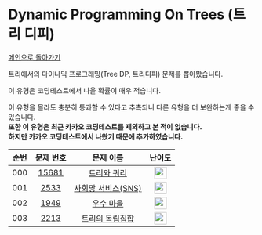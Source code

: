 # Dynamic Programming On Trees (트리 디피)

[메인으로 돌아가기](https://github.com/Alom-codingTest/codingTest-25-1)

트리에서의 다이나믹 프로그래밍(Tree DP, 트리디피) 문제를 뽑아봤습니다.

이 유형은 코딩테스트에서 나올 확률이 매우 적습니다.

이 유형을 몰라도 충분히 통과할 수 있다고 추측되니 다른 유형을 더 보완하는게 좋을 수 있습니다.  
**또한 이 유형은 최근 카카오 코딩테스트를 제외하고 본 적이 없습니다.   
하지만 카카오 코딩테스트에서 나왔기 때문에 추가하였습니다.**

| 순번  |                                   문제 번호                                   |                                      문제 이름                                      |                                        난이도                                         |
|:---:|:-------------------------------------------------------------------------:|:-------------------------------------------------------------------------------:|:----------------------------------------------------------------------------------:|
| 000 | <a href="https://www.acmicpc.net/problem/15681" target="_blank">15681</a> |   <a href="https://www.acmicpc.net/problem/15681" target="_blank">트리와 쿼리</a>    | <img height="25px" width="25px" src="https://static.solved.ac/tier_small/11.svg"/> |<a href="./../../solution/dynamic_programming_on_trees/15681" target="_blank">바로 가기</a>|
| 001 |  <a href="https://www.acmicpc.net/problem/2533" target="_blank">2533</a>  | <a href="https://www.acmicpc.net/problem/2533" target="_blank">사회망 서비스(SNS)</a> | <img height="25px" width="25px" src="https://static.solved.ac/tier_small/13.svg"/> |<a href="./../../solution/dynamic_programming_on_trees/2533" target="_blank">바로 가기</a>|
| 002 |  <a href="https://www.acmicpc.net/problem/1949" target="_blank">1949</a>  |    <a href="https://www.acmicpc.net/problem/1949" target="_blank">우수 마을</a>     | <img height="25px" width="25px" src="https://static.solved.ac/tier_small/14.svg"/> |<a href="./../../solution/dynamic_programming_on_trees/1949" target="_blank">바로 가기</a>|
| 003 |  <a href="https://www.acmicpc.net/problem/2213" target="_blank">2213</a>  |   <a href="https://www.acmicpc.net/problem/2213" target="_blank">트리의 독립집합</a>   | <img height="25px" width="25px" src="https://static.solved.ac/tier_small/15.svg"/> |<a href="./../../solution/dynamic_programming_on_trees/2213" target="_blank">바로 가기</a>|